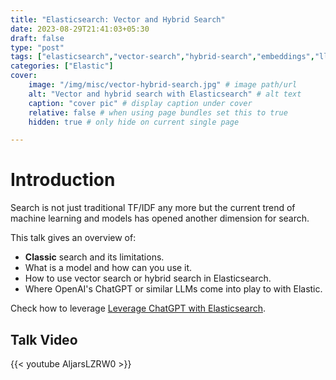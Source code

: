 ```yaml
---
title: "Elasticsearch: Vector and Hybrid Search"
date: 2023-08-29T21:41:03+05:30
draft: false
type: "post"
tags: ["elasticsearch","vector-search","hybrid-search","embeddings","llm"]
categories: ["Elastic"]
cover:
    image: "/img/misc/vector-hybrid-search.jpg" # image path/url
    alt: "Vector and hybrid search with Elasticsearch" # alt text
    caption: "cover pic" # display caption under cover
    relative: false # when using page bundles set this to true
    hidden: true # only hide on current single page

---
```


# Introduction

Search is not just traditional TF/IDF any more but the current trend of machine learning and models has opened another dimension for search.

This talk gives an overview of:

* **Classic** search and its limitations.
* What is a model and how can you use it.
* How to use vector search or hybrid search in Elasticsearch.
* Where OpenAI's ChatGPT or similar LLMs come into play to with Elastic.

Check how to leverage [Leverage ChatGPT with Elasticsearch](https://ashish.one/talks/chatgpt-elasticsearch/).

## Talk Video

{{< youtube AljarsLZRW0 >}}


